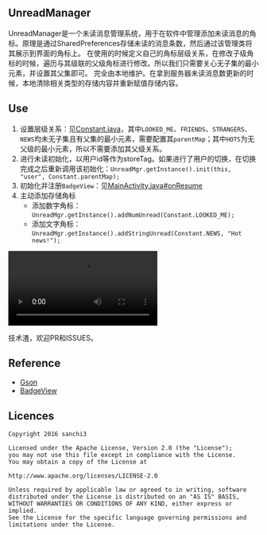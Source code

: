UnreadManager
---

UnreadManager是一个未读消息管理系统，用于在软件中管理添加未读消息的角标。原理是通过SharedPreferences存储未读的消息条数，然后通过该管理类将其展示到界面的角标上。
在使用的时候定义自己的角标层级关系，在修改子级角标的时候，遍历与其级联的父级角标进行修改。所以我们只需要关心无子集的最小元素，并设置其父集即可。
完全由本地维护。在拿到服务器未读消息数更新的时候，本地清除相关类型的存储内容并重新赋值存储内容。

## Use
1. 设置层级关系：见[Constant.java](./app/src/main/java/com/zrp/unreadmanager/Constant.java)，其中`LOOKED_ME`、`FRIENDS`、`STRANGERS`、`NEWS`均未无子集且有父集的最小元素，需要配置其`parentMap`；其中`HOTS`为无父级的最小元素，所以不需要添加其父级关系。
1. 进行未读初始化，以用户id等作为storeTag。如果进行了用户的切换，在切换完成之后重新调用该初始化：`UnreadMgr.getInstance().init(this, "user", Constant.parentMap);`
1. 初始化并注册`BadgeView`：见[MainActivity.java#onResume](./app/src/main/java/com/zrp/unreadmanager/MainActivity.java)
1. 主动添加存储角标
    - 添加数字角标：`UnreadMgr.getInstance().addNumUnread(Constant.LOOKED_ME);`
    - 添加文字角标：`UnreadMgr.getInstance().addStringUnread(Constant.NEWS, "Hot news!");`

<video src="./screenshot/record.mp4" controls="controls">Your browser does not support the video tag.</video>

技术渣，欢迎PR和ISSUES。

## Reference
- [Gson](https://github.com/google/gson)
- [BadgeView](https://github.com/stefanjauker/BadgeView)

## Licences
```
Copyright 2016 sanchi3

Licensed under the Apache License, Version 2.0 (the "License");
you may not use this file except in compliance with the License.
You may obtain a copy of the License at

http://www.apache.org/licenses/LICENSE-2.0

Unless required by applicable law or agreed to in writing, software
distributed under the License is distributed on an "AS IS" BASIS,
WITHOUT WARRANTIES OR CONDITIONS OF ANY KIND, either express or implied.
See the License for the specific language governing permissions and
limitations under the License.
```
